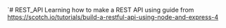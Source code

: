  `# REST_API
Learning how to make a REST API using guide from https://scotch.io/tutorials/build-a-restful-api-using-node-and-express-4


